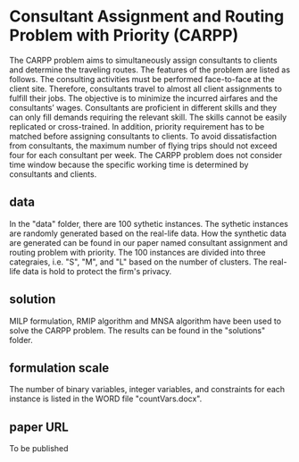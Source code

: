 # Consultant Assignment and Routing Problem with Priority (CARPP) 

The CARPP problem aims to simultaneously assign consultants to clients and determine the traveling routes. The features of the problem are listed as follows. The consulting activities must be performed face-to-face at the client site. Therefore, consultants travel to almost all client assignments to fulfill their jobs. The objective is to minimize the incurred airfares and the consultants’ wages. Consultants are proficient in different skills and they can only fill demands requiring the relevant skill. The skills cannot be easily replicated or cross-trained. In addition, priority requirement has to be matched before assigning consultants to clients. To avoid dissatisfaction from consultants, the maximum number of flying trips should not exceed four for each consultant per week. The CARPP problem does not consider time window because the specific working time is determined by consultants and clients.

## data
In the "data" folder, there are 100 sythetic instances. The sythetic instances are randomly generated based on the real-life data. How the synthetic data are generated can be found in our paper named consultant assignment and routing problem with priority. The 100 instances are divided into three categraies, i.e. "S", "M", and "L" based on the number of clusters. The real-life data is hold to protect the firm's privacy. 

## solution
MILP formulation, RMIP algorithm and MNSA algorithm have been used to solve the CARPP problem. The results can be found in the "solutions" folder.

## formulation scale
The number of binary variables, integer variables, and constraints for each instance is listed in the WORD file "countVars.docx".  

## paper URL
To be published
